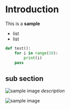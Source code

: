 # Introduction

This is a __sample__

* list
* list

``` python
def test():
    for i in range(10):
        print(i)
    pass
```

## sub section

![sample image](https://christian-budhi-hosting.s3.amazonaws.com/portfolio/ner-annotation-suite.PNG)
*description*


![sample image][sampleImage]

[sampleImage]: https://christian-budhi-hosting.s3.amazonaws.com/portfolio/ner-annotation-suite.PNG